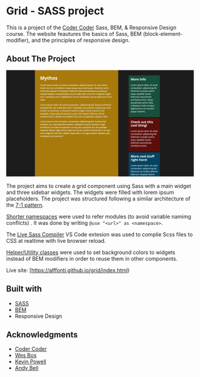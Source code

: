 # Grid - SASS project

This is a project of the [Coder Coder](https://www.youtube.com/watch?v=jfMHA8SqUL4) Sass, BEM, & Responsive Design course. The website feautures the basics of Sass, BEM (block-element-modifier), and the principles of responsive design.

## About The Project

![Grid screenshot](./screenshot.jpg)

The project aims to create a grid component using Sass with a main widget and three sidebar widgets. The widgets were filled with lorem ipsum placeholders. The project was structured following a similar architecture of the [7-1 pattern](https://sass-guidelin.es/#architecture). 

[Shorter namespaces](https://sass-lang.com/documentation/at-rules/use#choosing-a-namespace) were used to refer modules (to avoid variable namimg conflicts) . It was done by writing `@use "<url>" as <namespace>`.

The [Live Sass Compiler](https://marketplace.visualstudio.com/items?itemName=ritwickdey.live-sass) VS Code extesion was used to complie Scss files to CSS at realtime with live browser reload.

[Helper/Utility classes](https://davidtheclark.com/on-utility-classes/) were used to set background colors to widgets instead of BEM modifiers in order to reuse them in other components.

Live site: [https://alffonti.github.io/grid/index.html)

## Built with

- [SASS](https://sass-lang.com/)
- [BEM](https://getbem.com/)
- Responsive Design

## Acknowledgments

- [Coder Coder](https://coder-coder.com/)
- [Wes Bos](https://wesbos.com/courses)
- [Kevin Powell](https://www.youtube.com/kevinpowell)
- [Andy Bell](https://css-tricks.com/author/andybell/)
